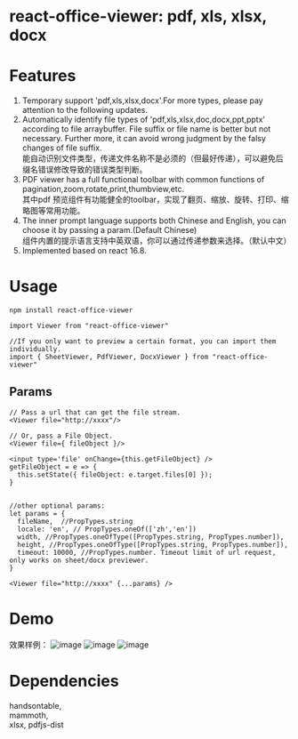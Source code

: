 # react-office-viewer:    pdf, xls, xlsx, docx
# Features
1. Temporary support 'pdf,xls,xlsx,docx'.For more types, please pay attention to the following updates.      
2. Automatically identify file types of 'pdf,xls,xlsx,doc,docx,ppt,pptx' according to file arraybuffer. File suffix or file name is better but not necessary. Further more, it can avoid wrong judgment by the falsy changes of file suffix.   
能自动识别文件类型，传递文件名称不是必须的（但最好传递），可以避免后缀名错误修改导致的错误类型判断。   
3. PDF viewer has a full functional toolbar with common functions of pagination,zoom,rotate,print,thumbview,etc.      
其中pdf 预览组件有功能健全的toolbar，实现了翻页、缩放、旋转、打印、缩略图等常用功能。
4. The inner prompt language supports both Chinese and English, you can choose it by passing a param.(Default Chinese)   
组件内置的提示语言支持中英双语，你可以通过传递参数来选择。（默认中文）  
5. Implemented based on react 16.8.  

# Usage
```
npm install react-office-viewer

```
```
import Viewer from "react-office-viewer"

//If you only want to preview a certain format, you can import them individually.
import { SheetViewer, PdfViewer, DocxViewer } from "react-office-viewer"
```

## Params 
```
// Pass a url that can get the file stream. 
<Viewer file="http://xxxx"/>   

// Or, pass a File Object.
<Viewer file={ fileObject }/>

<input type='file' onChange={this.getFileObject} />
getFileObject = e => {
  this.setState({ fileObject: e.target.files[0] });
}


//other optional params:
let params = {
  fileName,  //PropTypes.string
  locale: 'en', // PropTypes.oneOf(['zh','en'])
  width, //PropTypes.oneOfType([PropTypes.string, PropTypes.number]),
  height, //PropTypes.oneOfType([PropTypes.string, PropTypes.number]),
  timeout: 10000, //PropTypes.number. Timeout limit of url request, only works on sheet/docx previewer.
}

<Viewer file="http://xxxx" {...params} />

```
# Demo
效果样例：
![image](https://github.com/react-office-viewer/react-office-viewer/blob/gh-pages/build/pic/pdf.png)
![image](https://github.com/react-office-viewer/react-office-viewer/blob/gh-pages/build/pic/docx.png)
![image](https://github.com/react-office-viewer/react-office-viewer/blob/gh-pages/build/pic/xlsx.png)

# Dependencies
handsontable,  
mammoth,   
xlsx, 
pdfjs-dist       
